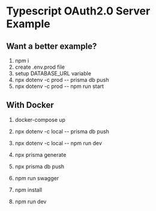 # Typescript OAuth2.0 Server Example

## Want a better example?

1. npm i
2. create .env.prod file
3. setup DATABASE_URL variable
4. npx dotenv -c prod -- prisma db push
5. npx dotenv -c prod -- npm run start

## With Docker

1. docker-compose up
2. npx dotenv -c local -- prisma db push
3. npx dotenv -c local -- npm run dev


1. npx prisma generate
2. npx prisma db push
3. npm run swagger
4. npm install
5. npm run dev
